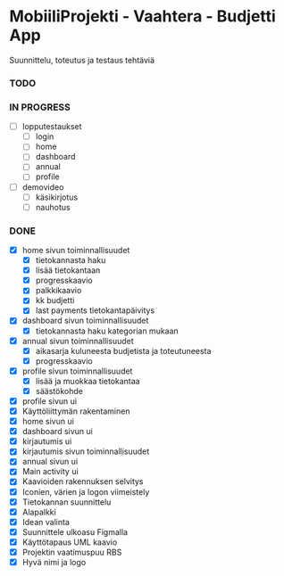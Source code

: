# MobiiliProjekti - Vaahtera - Budjetti App
Suunnittelu, toteutus ja testaus tehtäviä  

### TODO 
     
### IN PROGRESS  
* [ ] lopputestaukset 
   * [ ] login  
   * [ ] home  
   * [ ] dashboard  
   * [ ] annual  
   * [ ] profile
* [ ] demovideo
  * [ ] käsikirjotus
  * [ ] nauhotus  

### DONE
* [x] home sivun toiminnallisuudet  
   * [x] tietokannasta haku  
   * [x] lisää tietokantaan  
   * [x] progresskaavio
   * [x] palkkikaavio  
   * [x] kk budjetti
   * [x] last payments tietokantapäivitys
* [x] dashboard sivun toiminnallisuudet  
   * [x] tietokannasta haku kategorian mukaan  
* [x] annual sivun toiminnallisuudet  
   * [x] aikasarja kuluneesta budjetista ja toteutuneesta  
   * [x] progresskaavio
* [x] profile sivun toiminnallisuudet  
   * [x] lisää ja muokkaa tietokantaa  
   * [x] säästökohde
* [x] profile sivun ui  
* [x] Käyttöliittymän rakentaminen  
* [x] home sivun ui  
* [x] dashboard sivun ui 
* [x] kirjautumis ui  
* [x] kirjautumis sivun toiminnallisuudet  
* [x] annual sivun ui  
* [x] Main activity ui
* [x] Kaavioiden rakennuksen selvitys
* [x] Iconien, värien ja logon viimeistely
* [x] Tietokannan suunnittelu
* [x] Alapalkki  
* [x] Idean valinta  
* [x] Suunnittele ulkoasu Figmalla  
* [x] Käyttötapaus UML kaavio  
* [x] Projektin vaatimuspuu RBS  
* [x] Hyvä nimi ja logo  
